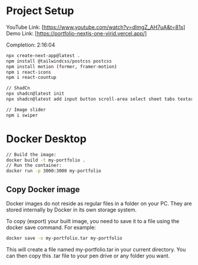 # Project Setup

YouTube Link: [https://www.youtube.com/watch?v=dImgZ_AH7uA&t=81s]
Demo Link: [https://portfolio-nextjs-one-virid.vercel.app/]

Completion: 2:16:04

```bash
npx create-next-app@latest .
npm install @tailwindcss/postcss postcss
npm install motion (former, framer-motion)
npm i react-icons
npm i react-countup

// ShadCn
npx shadcn@latest init
npx shadcn@latest add input button scroll-area select sheet tabs textarea tooltip

// Image slider
npm i swiper
```

# Docker Desktop

```bash
// Build the image:
docker build -t my-portfolio .
// Run the container:
docker run -p 3000:3000 my-portfolio
```

## Copy Docker image

Docker images do not reside as regular files in a folder on your PC. They are stored internally by Docker in its own storage system.

To copy (export) your built image, you need to save it to a file using the docker save command. For example:

```bash
docker save -o my-portfolio.tar my-portfolio
```

This will create a file named my-portfolio.tar in your current directory.
You can then copy this .tar file to your pen drive or any folder you want.
